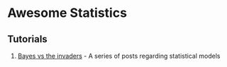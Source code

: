 # Awesome Statistics

## Tutorials

1. [Bayes vs the invaders](https://www.weirddatascience.net/index.php/2019/04/08/bayes-vs-the-invaders-part-two-abnormal-distributions/)  - A series of posts regarding statistical models

